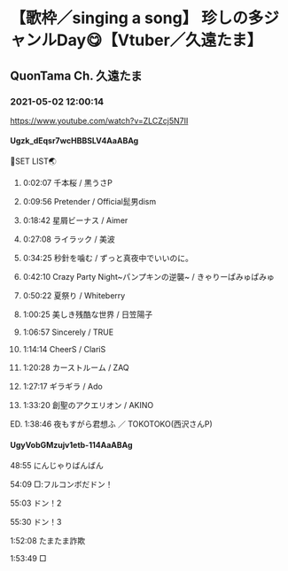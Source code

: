 # 【歌枠／singing a song】 珍しの多ジャンルDay😋【Vtuber／久遠たま】

## QuonTama Ch. 久遠たま

### 2021-05-02 12:00:14

https://www.youtube.com/watch?v=ZLCZcj5N7II

#### Ugzk_dEqsr7wcHBBSLV4AaABAg

🥚SET LIST🌏



01. 0:02:07 千本桜 / 黒うさP

02. 0:09:56 Pretender / Official髭男dism

03. 0:18:42 星屑ビーナス / Aimer

04. 0:27:08 ライラック / 美波

05. 0:34:25 秒針を噛む / ずっと真夜中でいいのに。

06. 0:42:10 Crazy Party Night~パンプキンの逆襲~ / きゃりーぱみゅぱみゅ

07. 0:50:22 夏祭り / Whiteberry

08. 1:00:25 美しき残酷な世界 / 日笠陽子

09. 1:06:57 Sincerely / TRUE

10. 1:14:14 CheerS / ClariS

11. 1:20:28 カーストルーム / ZAQ

12. 1:27:17 ギラギラ / Ado

13. 1:33:20 創聖のアクエリオン / AKINO

ED. 1:38:46 夜もすがら君想ふ ／ TOKOTOKO(西沢さんP)



#### UgyVobGMzujv1etb-114AaABAg

48:55 にんじゃりばんばん

54:09 □:フルコンボだドン！

55:03 ドン！2

55:30 ドン！3

1:52:08 たまたま詐欺

1:53:49 □

